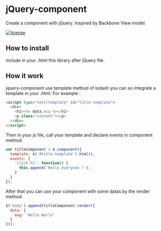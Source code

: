# jQuery-component

Create a component with jQuery. Inspired by Backbone View model.

[![license](https://img.shields.io/badge/license-MIT%20License-blue.svg)](https://opensource.org/licenses/MIT)

## How to install
include in your .html this library after jQuery file.

## How it work
jquery-component use template method of lodash you can so integrate a template in your .html. For example :
```html
<script type="text/template" id="title-template">
  <div>
    <h1><%= data.msg %></h1>
    <p class="content"></p>
  </div>
</script>
```
Then in your js file, call your template and declare events in component method:
```javascript
var titleComponent = $.component({
  template: $('#title-template').html(),
  events: {
    'click h1': function() {
      this.append('Hello everyone !');
    }
  }
});
```
After that you can use your component with some datas by the render method:
```javascript
$('body').append(titleComponent.render({
  data: {
    msg: 'Hello World'
  }
}));
```
